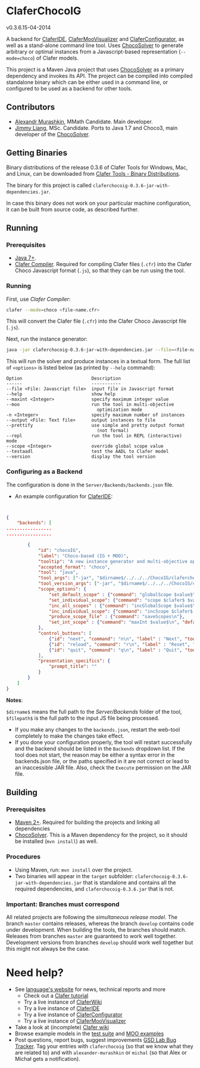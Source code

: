 ClaferChocoIG
===========

v0.3.6.15-04-2014

A backend for [ClaferIDE](https://github.com/gsdlab/ClaferIDE), [ClaferMooVisualizer](https://github.com/gsdlab/ClaferMooVisalizer) and [ClaferConfigurator](https://github.com/gsdlab/ClaferConfigurator), as well as a stand-alone command line tool. Uses [ChocoSolver](https://github.com/gsdlab/chocosolver) to generate arbitrary or optimal instances from a Javascript-based representation (`--mode=choco`) of Clafer models.

This project is a Maven Java project that uses [ChocoSolver](https://github.com/gsdlab/chocosolver) as a primary dependency and invokes its API. The project can be compiled into compiled standalone binary which can be either used in a command line, or configured to be used as a backend for other tools.

Contributors
------------

* [Alexandr Murashkin](http://gsd.uwaterloo.ca/amurashk), MMath Candidate. Main developer.
* [Jimmy Liang](http://gsd.uwaterloo.ca/jliang), MSc. Candidate. Ports to Java 1.7 and Choco3, main developer of the [ChocoSolver](https://github.com/gsdlab/chocosolver).

Getting Binaries
--------------------

Binary distributions of the release 0.3.6 of Clafer Tools for Windows, Mac, and Linux, 
can be downloaded from [Clafer Tools - Binary Distributions](http://http://gsd.uwaterloo.ca/clafer-tools-binary-distributions). 

The binary for this project is called `claferchocoig-0.3.6-jar-with-dependencies.jar`.

In case this binary does not work on your particular machine configuration, it can be built from source code, as described further.

Running
-------------

### Prerequisites

* [Java 7+](http://www.oracle.com/technetwork/java/javase/downloads/index.html).
* [Clafer Compiler](https://github.com/gsdlab/clafer). Required for compiling Clafer files (`.cfr`) into the Clafer Choco Javascript format (`.js`), so that they can be run using the tool.
 
### Running

First, use *Clafer Compiler*:

```sh
clafer --mode=choco <file-name.cfr>
```

This will convert the Clafer file (`.cfr`) into the Clafer Choco Javascript file (`.js`). 

Next, run the instance generator:

```sh
java -jar claferchocoig-0.3.6-jar-with-dependencies.jar --file=<file-name.js> <options>
```

This will run the solver and produce instances in a textual form. The full list of `<options>` is listed below (as printed by `--help` command):

```
Option                          Description                            
------                          -----------                            
--file <File: Javascript file>  input file in Javascript format        
--help                          show help                              
--maxint <Integer>              specify maximum integer value          
--moo                           run the tool in multi-objective        
                                  optimization mode                    
-n <Integer>                    specify maximum number of instances    
--output <File: Text file>      output instances to file               
--prettify                      use simple and pretty output format    
                                  (not formal)                         
--repl                          run the tool in REPL (interactive) mode
--scope <Integer>               override global scope value            
--testaadl                      test the AADL to Clafer model          
--version                       display the tool version               

```

### Configuring as a Backend

The configuration is done in the `Server/Backends/backends.json` file.

* An example configuration for [ClaferIDE](https://github.com/gsdlab/ClaferIDE):

```json


{
    "backends": [
.................
.................

        {
            "id": "chocoIG", 
            "label": "Choco-based (IG + MOO)",
            "tooltip": "A new instance generator and multi-objective optimizer based on Choco3 solver library",
            "accepted_format": "choco",             
            "tool": "java",
            "tool_args": ["-jar", "$dirname$/../../../ChocoIG/claferchocoig-0.3.6-jar-with-dependencies.jar", "--file=$filepath$", "--repl", "--prettify"],            
            "tool_version_args": ["-jar", "$dirname$/../../../ChocoIG/claferchocoig-0.3.6-jar-with-dependencies.jar", "--version"],
            "scope_options": {
                "set_default_scope" : {"command": "globalScope $value$\n"}, 
                "set_individual_scope": {"command": "scope $clafer$ $value$\n"}, 
                "inc_all_scopes" : {"command": "incGlobalScope $value$\n"},
                "inc_individual_scope": {"command": "incScope $clafer$ $value$\n"},
                "produce_scope_file" : {"command": "saveScopes\n"},
                "set_int_scope" : {"command": "maxInt $value$\n", "default_value": 127}
            },
            "control_buttons": [
                {"id": "next", "command": "n\n", "label" : "Next", "tooltip": "Next Instance"}, 
                {"id": "reload", "command": "r\n", "label" : "Reset", "tooltip": "Reset instance generation, applied scopes and other settings"}, 
                {"id": "quit", "command": "q\n", "label" : "Quit", "tooltip": "Exit the IG safely"}
            ],
            "presentation_specifics": {
                "prompt_title": ""
            }            
        }
    ]   
}

```

**Notes**:

`$dirname$` means the full path to the *Server/Backends* folder of the tool, `$filepath$` is the full path to the input JS file being processed.
* If you make any changes to the `backends.json`, restart the web-tool completely to make the changes take effect.
* If you done your configuration properly, the tool will restart successfully and the backend should be listed in the `Backends` dropdown list. If the tool does not start, the reason may be either a syntax error in the backends.json file, or the paths specified in it are not correct or lead to an inaccessible JAR file. Also, check the `Execute` permission on the JAR file.

Building
--------

### Prerequisites

* [Maven 2+](http://maven.apache.org/download.cgi). Required for building the projects and linking all dependencies
* [ChocoSolver](https://github.com/gsdlab/chocosolver). This is a Maven dependency for the project, so it should be installed (`mvn install`) as well.

### Procedures

* Using Maven, run: `mvn install` over the project.
* Two binaries will appear in the `target` subfolder: `claferchocoig-0.3.6-jar-with-dependencies.jar` that is standalone and contains all the required dependencies, and `claferchocoig-0.3.6.jar` that is not.

### Important: Branches must correspond

All related projects are following the *simultaneous release model*. 
The branch `master` contains releases, whereas the branch `develop` contains code under development. 
When building the tools, the branches should match.
Releases from branches `master` are guaranteed to work well together.
Development versions from branches `develop` should work well together but this might not always be the case.

Need help?
==========
* See [language's website](http://clafer.org) for news, technical reports and more
  * Check out a [Clafer tutorial](http://t3-necsis.cs.uwaterloo.ca:8091/Tutorial/Intro)
  * Try a live instance of [ClaferWiki](http://t3-necsis.cs.uwaterloo.ca:8091)
  * Try a live instance of [ClaferIDE](http://t3-necsis.cs.uwaterloo.ca:8094)
  * Try a live instance of [ClaferConfigurator](http://t3-necsis.cs.uwaterloo.ca:8093)
  * Try a live instance of [ClaferMooVisualizer](http://t3-necsis.cs.uwaterloo.ca:8092)
* Take a look at (incomplete) [Clafer wiki](https://github.com/gsdlab/clafer/wiki)
* Browse example models in the [test suite](https://github.com/gsdlab/clafer/tree/master/test/positive) and [MOO examples](https://github.com/gsdlab/clafer/tree/master/spl_configurator/dataset)
* Post questions, report bugs, suggest improvements [GSD Lab Bug Tracker](http://gsd.uwaterloo.ca:8888/questions/). Tag your entries with `claferchocoig` (so that we know what they are related to) and with `alexander-murashkin` or `michal` (so that Alex or Michał gets a notification).
